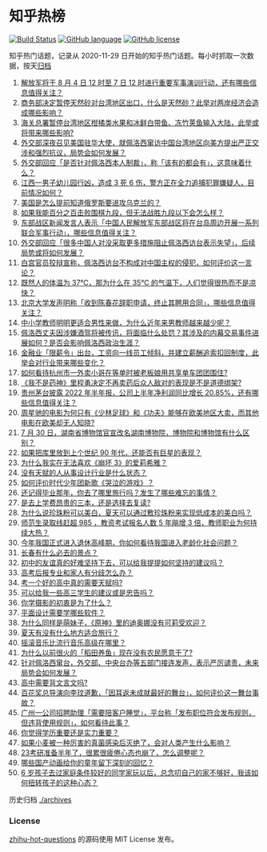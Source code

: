 # 知乎热榜
[![Build Status](https://github.com/ToWeLong/zhihu-hot-questions/workflows/CI/badge.svg)](https://github.com/ToWeLong/zhihu-hot-questions/actions)
[![GitHub language](https://img.shields.io/badge/language-golang-orange.svg)](https://golang.org/)
[![GitHub license](https://img.shields.io/github/license/ToWeLong/zhihu-hot-questions)](https://github.com/ToWeLong/zhihu-hot-questions/blob/main/LICENSE)

知乎热门话题，记录从 2020-11-29 日开始的知乎热门话题。每小时抓取一次数据，按天[归档](./archives)

<!-- BEGIN -->

1. [解放军将于 8 月 4 日 12 时至 7 日 12 时进行重要军事演训行动，还有哪些信息值得关注？](https://www.zhihu.com/question/546647347)
1. [商务部决定暂停天然砂对台湾地区出口，什么是天然砂？此举对两岸经济会造成哪些影响？](https://www.zhihu.com/question/546684002)
1. [海关总署暂停台湾地区柑橘类水果和冰鲜白带鱼、冻竹荚鱼输入大陆，此举或将带来哪些影响?](https://www.zhihu.com/question/546688709)
1. [外交部深夜召见美国驻华大使，就佩洛西窜访中国台湾地区向美方提出严正交涉和强烈抗议，局势会如何发展？](https://www.zhihu.com/question/546682053)
1. [外交部回应「是否针对佩洛西本人制裁」，称「该有的都会有」，这意味着什么？](https://www.zhihu.com/question/546778172)
1. [江西一男子幼儿园行凶，造成 3 死 6 伤，警方正在全力追捕犯罪嫌疑人，目前情况如何？](https://www.zhihu.com/question/546755083)
1. [美国是怎么提前知道俄罗斯要进攻乌克兰的？](https://www.zhihu.com/question/527116902)
1. [如果我能百分之百击败围棋九段，但无法战胜九段以下会怎么样？](https://www.zhihu.com/question/546543088)
1. [东部战区新闻发言人表示「中国人民解放军东部战区将在台岛周边开展一系列联合军事行动」，哪些信息值得关注？](https://www.zhihu.com/question/546650614)
1. [外交部回应「很多中国人对没采取更多措施阻止佩洛西访台表示失望」，后续局势或将如何发展？](https://www.zhihu.com/question/546777792)
1. [白宫官员狡辩宣称，佩洛西访台不构成对中国主权的侵犯，如何评价这一言论？](https://www.zhihu.com/question/546697699)
1. [既然人的体温为 37℃，那为什么在 35℃ 的气温下，人们觉得很热而不是凉快？](https://www.zhihu.com/question/546132320)
1. [北京大学发声明称「收到陈春花辞职申请，终止其聘用合同」，哪些信息值得关注？](https://www.zhihu.com/question/546763195)
1. [中小学教师明明更适合男性来做，为什么近年来男教师越来越少呢？](https://www.zhihu.com/question/541375976)
1. [佩洛西丈夫因涉嫌酒驾将被传讯，将面临什么处罚？其涉及的内幕交易事件进展如何？是否会影响佩洛西政治生涯？](https://www.zhihu.com/question/546545315)
1. [金融业「限薪令」出台，工资向一线员工倾斜，并建立薪酬追索扣回制度，此举会对行业带来哪些变化？](https://www.zhihu.com/question/546734494)
1. [如何看待杭州市一外卖小哥在等单时被老板娘用共享单车团团围住?](https://www.zhihu.com/question/546050501)
1. [《我不是药神》里程勇决定不再卖药后众人敌对的表现是不是道德绑架?](https://www.zhihu.com/question/284465622)
1. [贵州茅台披露 2022 年半年报，公司上半年净利润同比增长 20.85%，还有哪些信息值得关注？](https://www.zhihu.com/question/546571235)
1. [周星驰的电影为何只有《少林足球》和《功夫》能够在欧美地区大卖，而其他电影在欧美却无人知晓?](https://www.zhihu.com/question/373600972)
1. [7 月 30 日，湖南省博物馆官宣改名湖南博物院，博物院和博物馆有什么区别？](https://www.zhihu.com/question/546267846)
1. [如果把库里放到上个世纪 90 年代，还能否有巨星的表现？](https://www.zhihu.com/question/389582531)
1. [为什么我实在无法喜欢《崩坏 3》的爱莉希雅？](https://www.zhihu.com/question/546510965)
1. [没有天赋的人从事设计行业是什么状态？](https://www.zhihu.com/question/546096968)
1. [如何评价时代少年团新歌《哭泣的游戏》？](https://www.zhihu.com/question/546513106)
1. [还记得毕业那年，你去了哪里旅行吗？发生了哪些难忘的事情？](https://www.zhihu.com/question/541678990)
1. [是去上学费昂贵的三本，还是选择去复读?](https://www.zhihu.com/question/546714813)
1. [为什么说珍珠粉可以美白，夏天可以通过敷珍珠粉来实现低成本的美白吗？](https://www.zhihu.com/question/546434419)
1. [师范生录取线赶超 985 ，教资考试报名人数 5 年飚增 3 倍，教师职业为何持续大热？](https://www.zhihu.com/question/546138442)
1. [今年我国正式进入退休高峰期，你如何看待我国进入老龄化社会问题？](https://www.zhihu.com/question/540997984)
1. [长春有什么必去的景点？](https://www.zhihu.com/question/54173956)
1. [初中的友谊真的好难坚持下去，可以给我提提如何坚持的建议吗？](https://www.zhihu.com/question/546765355)
1. [高考后报专业和家人有分歧怎么办？](https://www.zhihu.com/question/546738237)
1. [考一个好的高中真的需要天赋吗?](https://www.zhihu.com/question/546709285)
1. [可以给我一些高三学生的建议或是忠告吗？](https://www.zhihu.com/question/546773564)
1. [你学摄影的初衷是为了什么？](https://www.zhihu.com/question/543476031)
1. [平面设计需要学哪些软件？](https://www.zhihu.com/question/54417564)
1. [为什么同样是萌妹子，《原神》里的迪奥娜没有可莉受欢迎？](https://www.zhihu.com/question/458071219)
1. [夏天有没有什么地方适合旅行？](https://www.zhihu.com/question/543084464)
1. [摇滚音乐比流行音乐高级在哪里？](https://www.zhihu.com/question/540705525)
1. [为什么以前很火的「稻田养鱼」现在没有农民愿意干了?](https://www.zhihu.com/question/528819001)
1. [针对佩洛西窜台，外交部、中央台办等五部门接连发声，表示严厉谴责，未来局势会如何发展？](https://www.zhihu.com/question/546655846)
1. [高中需要背文言文吗?](https://www.zhihu.com/question/537091872)
1. [百花奖总导演向李玟道歉，「因耳返未成就最好的舞台」，如何评价这一舞台事故？](https://www.zhihu.com/question/546779566)
1. [广州一公司招聘助理「需要陪客户睡觉」，平台称「发布职位符合发布规则，但违背使用规则」，如何看待此事？](https://www.zhihu.com/question/546764986)
1. [你觉得学历重要还是实力重要？](https://www.zhihu.com/question/546710899)
1. [如果小麦被一种厉害的真菌感染后灭绝了，会对人类产生什么影响？](https://www.zhihu.com/question/537095175)
1. [23考研准备半年了，很累很疲倦心态也崩了，怎么调整呢？](https://www.zhihu.com/question/543487301)
1. [哪些国产动画给你的童年留下深刻的回忆？](https://www.zhihu.com/question/546534331)
1. [6 岁孩子去过家庭条件较好的同学家玩以后，总念叨自己的家不够好，我该如何扭转孩子的这种心态？](https://www.zhihu.com/question/60212906)

<!-- END -->

历史归档 [./archives](./archives)


### License
[zhihu-hot-questions](https://github.com/towelong/zhihu-hot-questions) 的源码使用 MIT License 发布。